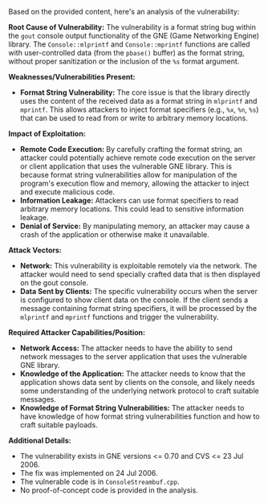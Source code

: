 Based on the provided content, here's an analysis of the vulnerability:

**Root Cause of Vulnerability:**
The vulnerability is a format string bug within the `gout` console output functionality of the GNE (Game Networking Engine) library. The `Console::mlprintf` and `Console::mprintf` functions are called with user-controlled data (from the `pbase()` buffer) as the format string, without proper sanitization or the inclusion of the `%s` format argument.

**Weaknesses/Vulnerabilities Present:**
- **Format String Vulnerability:** The core issue is that the library directly uses the content of the received data as a format string in `mlprintf` and `mprintf`. This allows attackers to inject format specifiers (e.g., `%x`, `%n`, `%s`) that can be used to read from or write to arbitrary memory locations.

**Impact of Exploitation:**
- **Remote Code Execution:** By carefully crafting the format string, an attacker could potentially achieve remote code execution on the server or client application that uses the vulnerable GNE library. This is because format string vulnerabilities allow for manipulation of the program's execution flow and memory, allowing the attacker to inject and execute malicious code.
- **Information Leakage:** Attackers can use format specifiers to read arbitrary memory locations. This could lead to sensitive information leakage.
- **Denial of Service:** By manipulating memory, an attacker may cause a crash of the application or otherwise make it unavailable.

**Attack Vectors:**
- **Network:** This vulnerability is exploitable remotely via the network. The attacker would need to send specially crafted data that is then displayed on the gout console.
- **Data Sent by Clients:** The specific vulnerability occurs when the server is configured to show client data on the console. If the client sends a message containing format string specifiers, it will be processed by the `mlprintf` and `mprintf` functions and trigger the vulnerability.

**Required Attacker Capabilities/Position:**
- **Network Access:** The attacker needs to have the ability to send network messages to the server application that uses the vulnerable GNE library.
- **Knowledge of the Application:** The attacker needs to know that the application shows data sent by clients on the console, and likely needs some understanding of the underlying network protocol to craft suitable messages.
- **Knowledge of Format String Vulnerabilities:** The attacker needs to have knowledge of how format string vulnerabilities function and how to craft suitable payloads.

**Additional Details:**
- The vulnerability exists in GNE versions <= 0.70 and CVS <= 23 Jul 2006.
- The fix was implemented on 24 Jul 2006.
- The vulnerable code is in `ConsoleStreambuf.cpp`.
- No proof-of-concept code is provided in the analysis.
